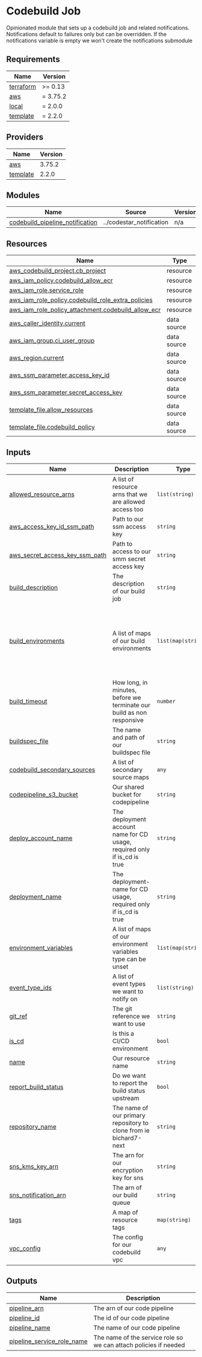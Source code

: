 # Codebuild Job

Opinionated module that sets up a codebuild job and related notifications. Notifications default to failures only but can
be overridden. If the notifications variable is empty we won't create the notifications submodule

<!-- BEGIN_TF_DOCS -->
## Requirements

| Name | Version |
|------|---------|
| <a name="requirement_terraform"></a> [terraform](#requirement\_terraform) | >= 0.13 |
| <a name="requirement_aws"></a> [aws](#requirement\_aws) | = 3.75.2 |
| <a name="requirement_local"></a> [local](#requirement\_local) | = 2.0.0 |
| <a name="requirement_template"></a> [template](#requirement\_template) | = 2.2.0 |

## Providers

| Name | Version |
|------|---------|
| <a name="provider_aws"></a> [aws](#provider\_aws) | 3.75.2 |
| <a name="provider_template"></a> [template](#provider\_template) | 2.2.0 |

## Modules

| Name | Source | Version |
|------|--------|---------|
| <a name="module_codebuild_pipeline_notification"></a> [codebuild\_pipeline\_notification](#module\_codebuild\_pipeline\_notification) | ../codestar_notification | n/a |

## Resources

| Name | Type |
|------|------|
| [aws_codebuild_project.cb_project](https://registry.terraform.io/providers/hashicorp/aws/3.75.2/docs/resources/codebuild_project) | resource |
| [aws_iam_policy.codebuild_allow_ecr](https://registry.terraform.io/providers/hashicorp/aws/3.75.2/docs/resources/iam_policy) | resource |
| [aws_iam_role.service_role](https://registry.terraform.io/providers/hashicorp/aws/3.75.2/docs/resources/iam_role) | resource |
| [aws_iam_role_policy.codebuild_role_extra_policies](https://registry.terraform.io/providers/hashicorp/aws/3.75.2/docs/resources/iam_role_policy) | resource |
| [aws_iam_role_policy_attachment.codebuild_allow_ecr](https://registry.terraform.io/providers/hashicorp/aws/3.75.2/docs/resources/iam_role_policy_attachment) | resource |
| [aws_caller_identity.current](https://registry.terraform.io/providers/hashicorp/aws/3.75.2/docs/data-sources/caller_identity) | data source |
| [aws_iam_group.ci_user_group](https://registry.terraform.io/providers/hashicorp/aws/3.75.2/docs/data-sources/iam_group) | data source |
| [aws_region.current](https://registry.terraform.io/providers/hashicorp/aws/3.75.2/docs/data-sources/region) | data source |
| [aws_ssm_parameter.access_key_id](https://registry.terraform.io/providers/hashicorp/aws/3.75.2/docs/data-sources/ssm_parameter) | data source |
| [aws_ssm_parameter.secret_access_key](https://registry.terraform.io/providers/hashicorp/aws/3.75.2/docs/data-sources/ssm_parameter) | data source |
| [template_file.allow_resources](https://registry.terraform.io/providers/hashicorp/template/2.2.0/docs/data-sources/file) | data source |
| [template_file.codebuild_policy](https://registry.terraform.io/providers/hashicorp/template/2.2.0/docs/data-sources/file) | data source |

## Inputs

| Name | Description | Type | Default | Required |
|------|-------------|------|---------|:--------:|
| <a name="input_allowed_resource_arns"></a> [allowed\_resource\_arns](#input\_allowed\_resource\_arns) | A list of resource arns that we are allowed access too | `list(string)` | `[]` | no |
| <a name="input_aws_access_key_id_ssm_path"></a> [aws\_access\_key\_id\_ssm\_path](#input\_aws\_access\_key\_id\_ssm\_path) | Path to our ssm access key | `string` | `"/ci/user/access_key_id"` | no |
| <a name="input_aws_secret_access_key_ssm_path"></a> [aws\_secret\_access\_key\_ssm\_path](#input\_aws\_secret\_access\_key\_ssm\_path) | Path to access to our smm secret access key | `string` | `"/ci/user/secret_access_key"` | no |
| <a name="input_build_description"></a> [build\_description](#input\_build\_description) | The description of our build job | `string` | n/a | yes |
| <a name="input_build_environments"></a> [build\_environments](#input\_build\_environments) | A list of maps of our build environments | `list(map(string))` | <pre>[<br>  {<br>    "compute_type": "BUILD_GENERAL1_SMALL",<br>    "image": "aws/codebuild/amazonlinux2-x86_64-standard:4.0",<br>    "privileged_mode": true,<br>    "type": "LINUX_CONTAINER"<br>  }<br>]</pre> | no |
| <a name="input_build_timeout"></a> [build\_timeout](#input\_build\_timeout) | How long, in minutes, before we terminate our build as non responsive | `number` | `180` | no |
| <a name="input_buildspec_file"></a> [buildspec\_file](#input\_buildspec\_file) | The name and path of our buildspec file | `string` | `"buildspec.yml"` | no |
| <a name="input_codebuild_secondary_sources"></a> [codebuild\_secondary\_sources](#input\_codebuild\_secondary\_sources) | A list of secondary source maps | `any` | `{}` | no |
| <a name="input_codepipeline_s3_bucket"></a> [codepipeline\_s3\_bucket](#input\_codepipeline\_s3\_bucket) | Our shared bucket for codepipeline | `string` | n/a | yes |
| <a name="input_deploy_account_name"></a> [deploy\_account\_name](#input\_deploy\_account\_name) | The deployment account name for CD usage, required only if is\_cd is true | `string` | `""` | no |
| <a name="input_deployment_name"></a> [deployment\_name](#input\_deployment\_name) | The deployment-name for CD usage, required only if is\_cd is true | `string` | `""` | no |
| <a name="input_environment_variables"></a> [environment\_variables](#input\_environment\_variables) | A list of maps of our environment variables type can be unset | `list(map(string))` | `[]` | no |
| <a name="input_event_type_ids"></a> [event\_type\_ids](#input\_event\_type\_ids) | A list of event types we want to notify on | `list(string)` | <pre>[<br>  "codebuild-project-build-state-failed"<br>]</pre> | no |
| <a name="input_git_ref"></a> [git\_ref](#input\_git\_ref) | The git reference we want to use | `string` | `"main"` | no |
| <a name="input_is_cd"></a> [is\_cd](#input\_is\_cd) | Is this a CI/CD environment | `bool` | `false` | no |
| <a name="input_name"></a> [name](#input\_name) | Our resource name | `string` | n/a | yes |
| <a name="input_report_build_status"></a> [report\_build\_status](#input\_report\_build\_status) | Do we want to report the build status upstream | `bool` | `false` | no |
| <a name="input_repository_name"></a> [repository\_name](#input\_repository\_name) | The name of our primary repository to clone from ie bichard7-next | `string` | n/a | yes |
| <a name="input_sns_kms_key_arn"></a> [sns\_kms\_key\_arn](#input\_sns\_kms\_key\_arn) | The arn for our encryption key for sns | `string` | n/a | yes |
| <a name="input_sns_notification_arn"></a> [sns\_notification\_arn](#input\_sns\_notification\_arn) | The arn of our build queue | `string` | n/a | yes |
| <a name="input_tags"></a> [tags](#input\_tags) | A map of resource tags | `map(string)` | n/a | yes |
| <a name="input_vpc_config"></a> [vpc\_config](#input\_vpc\_config) | The config for our codebuild vpc | `any` | `[]` | no |

## Outputs

| Name | Description |
|------|-------------|
| <a name="output_pipeline_arn"></a> [pipeline\_arn](#output\_pipeline\_arn) | The arn of our code pipeline |
| <a name="output_pipeline_id"></a> [pipeline\_id](#output\_pipeline\_id) | The id of our code pipeline |
| <a name="output_pipeline_name"></a> [pipeline\_name](#output\_pipeline\_name) | The name of our code pipeline |
| <a name="output_pipeline_service_role_name"></a> [pipeline\_service\_role\_name](#output\_pipeline\_service\_role\_name) | The name of the service role so we can attach policies if needed |
<!-- END_TF_DOCS -->
